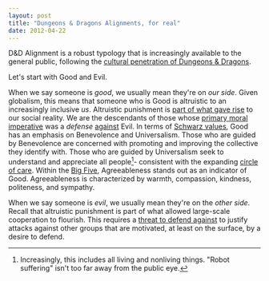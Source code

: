 ```yaml
---
layout: post
title: "Dungeons & Dragons Alignments, for real"
date: 2012-04-22
---
```


D&D Alignment is a robust typology that is increasingly available to the general public, following the [cultural penetration of Dungeons & Dragons](https://trends.google.com/trends/explore?date=2008-10-27%202019-11-27&q=d%26d).

Let's start with Good and Evil.

When we say someone is _good_, we usually mean they're on _our side_. Given globalism, this means that someone who is Good is altruistic to an increasingly inclusive _us_. Altruistic punishment is [part of what gave rise](https://www.pnas.org/content/102/19/7047) to our social reality. We are the descendants of those whose [primary moral imperative](https://www.thebritishacademy.ac.uk/sites/default/files/110p197.pdf) was a _defense_ [against](https://science.sciencemag.org/content/sci/328/5978/617.full.pdf) Evil. In terms of [Schwarz values](https://en.wikipedia.org/wiki/Theory_of_Basic_Human_Values), Good has an emphasis on Benevolence and Universalism. Those who are guided by Benevolence are concerned with promoting and improving the collective they identify with. Those who are guided by Universalism seek to understand and appreciate all people[^1]- consistent with the expanding [circle of care](https://www.sciencedirect.com/science/article/pii/S0022103108001613). Within the [Big Five](https://en.wikipedia.org/wiki/Big_Five_personality_traits), Agreeableness stands out as an indicator of Good. Agreeableness is characterized by warmth, compassion, kindness, politeness, and sympathy.

When we say someone is _evil_, we usually mean they're on the _other side_. Recall that altruistic punishment is part of what allowed large-scale cooperation to flourish. This requires a [threat to defend against](https://www.pnas.org/content/pnas/110/41/16384.full.pdf) to justify attacks against other groups that are motivated, at least on the surface, by a desire to defend.

[^1]: Increasingly, this includes all living and nonliving things. "Robot suffering" isn't too far away from the public eye.
